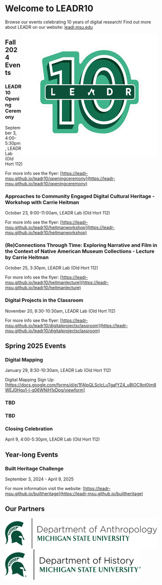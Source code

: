 <div class="home">
    <h1>Welcome to LEADR10</h1>
</div>

Browse our events celebrating 10 years of digital research! Find out more about LEADR on our website: [leadr.msu.edu](https://leadr.msu.edu)
<div style= "float: right">
<img src="LEADR10_logo.png" width=450 height=400>
</div>

## Fall 2024 Events

### LEADR10 Opening Ceremony
September 3, 4:00-5:30pm, LEADR Lab (Old Hort 112)

For more info see the flyer: [https://leadr-msu.github.io/leadr10/openingceremony](https://leadr-msu.github.io/leadr10/openingceremony)


### Approaches to Community Engaged Digital Cultural Heritage - Workshop with Carrie Heitman
October 23, 9:00-11:00am, LEADR Lab (Old Hort 112)

For more info see the flyer: [https://leadr-msu.github.io/leadr10/heitmanworkshop](https://leadr-msu.github.io/leadr10/heitmanworkshop)


### (Re)Connections Through Time: Exploring Narrative and Film in the Context of Native American Museum Collections - Lecture by Carrie Heitman
October 25, 3:30pm, LEADR Lab (Old Hort 112)

For more info see the flyer: [https://leadr-msu.github.io/leadr10/heitmanlecture](https://leadr-msu.github.io/leadr10/heitmanlecture)

### Digital Projects in the Classroom
November 20, 8:30-10:30am, LEADR Lab (Old Hort 112)

For more info see the flyer: [https://leadr-msu.github.io/leadr10/digitalprojectsclassroom](https://leadr-msu.github.io/leadr10/digitalprojectsclassroom)


## Spring 2025 Events

### Digital Mapping
January 29, 8:30-10:30am, LEADR Lab (Old Hort 112)

Digital Mapping Sign Up: [https://docs.google.com/forms/d/e/1FAIpQLScIcLuTgafYZ4_uBlOC9ot0jm8WEJ0Hgo1-l-g06WNjH1xDpg/viewform]

### TBD
### TBD

### Closing Celebration
April 9, 4:00-5:30pm, LEADR Lab (Old Hort 112)


## Year-long Events

### Built Heritage Challenge
September 3, 2024 - April 9, 2025

For more information visit the website: [https://leadr-msu.github.io/builtheritage](https://leadr-msu.github.io/builtheritage)

## Our Partners 
<img src="Dept-Anthro_Helmet_Green.png" height="100">  <img src="Dept-History_Helmet_Green-r.png" height="100">
